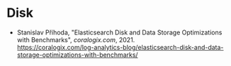 # Disk

- Stanislav Příhoda, "Elasticsearch Disk and Data Storage Optimizations with Benchmarks", _coralogix.com_, 2021.<br>
  <https://coralogix.com/log-analytics-blog/elasticsearch-disk-and-data-storage-optimizations-with-benchmarks/>
